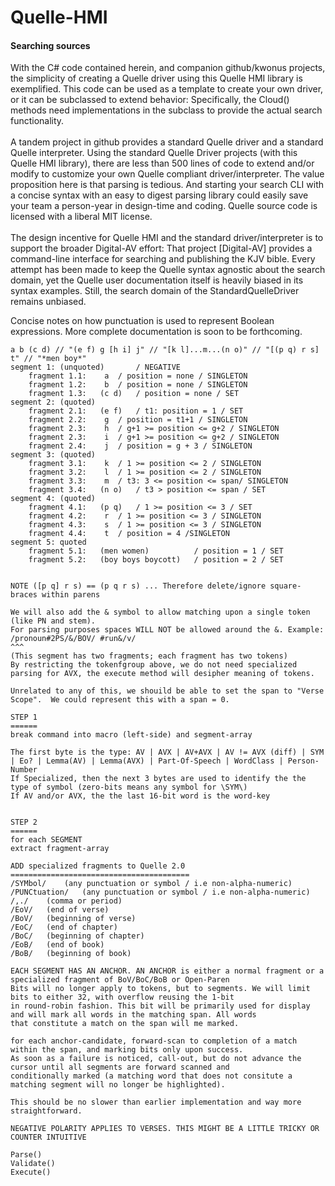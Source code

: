 # Quelle-HMI

#### Searching sources

With the C# code contained herein, and companion github/kwonus projects, the simplicity of creating a
Quelle driver using this Quelle HMI library is exemplified. This code can be used as a template to create your own driver, or it can be subclassed to extend behavior: Specifically, the Cloud() methods need implementations in the subclass to provide the actual search functionality.
<br/></br>
A tandem project in github provides a standard Quelle driver and a standard Quelle interpreter.
Using the standard Quelle Driver projects (with this Quelle HMI library), there are less than 500 
lines of code to extend and/or modify to customize your own Quelle compliant driver/interpreter.
The value proposition here is that parsing is tedious. And starting your search CLI with a concise syntax
with an easy to digest parsing library could easily save your team a person-year in design-time and coding.
Quelle source code is licensed with a liberal MIT license.
<br/></br>
The design incentive for Quelle HMI and the standard driver/interpreter is to support the broader Digital-AV
effort: That project [Digital-AV] provides a command-line interface for searching and publishing the KJV bible.
Every attempt has been made to keep the Quelle syntax agnostic about the search domain, yet the Quelle
user documentation itself is heavily biased in its syntax examples. Still, the search domain of the
StandardQuelleDriver remains unbiased.

Concise notes on how punctuation is used to represent Boolean expressions.  More complete documentation is soon to be forthcoming.

```
a b (c d) // "(e f) g [h i] j" // "[k l]...m...(n o)" // "[(p q) r s] t" // "*men boy*"
segment 1: (unquoted)		/ NEGATIVE
	fragment 1.1:	 a 	/ position = none / SINGLETON
	fragment 1.2:	 b 	/ position = none / SINGLETON
	fragment 1.3:	(c d) 	/ position = none / SET
segment 2: (quoted)
	fragment 2.1:	(e f) 	/ t1: position = 1 / SET
	fragment 2.2:	 g 	/ position = t1+1 / SINGLETON
	fragment 2.3:	 h 	/ g+1 >= position <= g+2 / SINGLETON
	fragment 2.3:	 i 	/ g+1 >= position <= g+2 / SINGLETON
	fragment 2.4:	 j 	/ position = g + 3 / SINGLETON
segment 3: (quoted)
	fragment 3.1:	 k 	/ 1 >= position <= 2 / SINGLETON
	fragment 3.2:	 l 	/ 1 >= position <= 2 / SINGLETON
	fragment 3.3:	 m 	/ t3: 3 <= position <= span/ SINGLETON
	fragment 3.4:	(n o) 	/ t3 > position <= span / SET
segment 4: (quoted)
	fragment 4.1:	(p q)	/ 1 >= position <= 3 / SET
	fragment 4.2:	 r 	/ 1 >= position <= 3 / SINGLETON
	fragment 4.3:	 s 	/ 1 >= position <= 3 / SINGLETON
	fragment 4.4:	 t 	/ position = 4 /SINGLETON
segment 5: quoted
	fragment 5.1:	(men women) 		 / position = 1 / SET
	fragment 5.2:	(boy boys boycott) 	 / position = 2 / SET


NOTE ([p q] r s) == (p q r s) ... Therefore delete/ignore square-braces within parens

We will also add the & symbol to allow matching upon a single token (like PN and stem).
For parsing purposes spaces WILL NOT be allowed around the &. Example:
/pronoun#2PS/&/BOV/ #run&/v/
^^^
(This segment has two fragments; each fragment has two tokens)
By restricting the tokenfgroup above, we do not need specialized parsing for AVX, the execute method will desipher meaning of tokens.

Unrelated to any of this, we shouild be able to set the span to "Verse Scope".  We could represent this with a span = 0.

STEP 1
======
break command into macro (left-side) and segment-array

The first byte is the type: AV | AVX | AV+AVX | AV != AVX (diff) | SYM | Eo? | Lemma(AV) | Lemma(AVX) | Part-Of-Speech | WordClass | Person-Number
If Specialized, then the next 3 bytes are used to identify the the type of symbol (zero-bits means any symbol for \SYM\)
If AV and/or AVX, the the last 16-bit word is the word-key


STEP 2
======
for each SEGMENT
extract fragment-array

ADD specialized fragments to Quelle 2.0
========================================
/SYMbol/	(any punctuation or symbol / i.e non-alpha-numeric)
/PUNCtuation/	(any punctuation or symbol / i.e non-alpha-numeric)
/,./	(comma or period)
/EoV/	(end of verse)
/BoV/	(beginning of verse)
/EoC/	(end of chapter)
/BoC/	(beginning of chapter)
/EoB/	(end of book)
/BoB/	(beginning of book)

EACH SEGMENT HAS AN ANCHOR. AN ANCHOR is either a normal fragment or a specialized fragment of BoV/BoC/BoB or Open-Paren
Bits will no longer apply to tokens, but to segments. We will limit bits to either 32, with overflow reusing the 1-bit
in round-robin fashion. This bit will be primarily used for display and will mark all words in the matching span. All words
that constitute a match on the span will me marked.

for each anchor-candidate, forward-scan to completion of a match within the span, and marking bits only upon success.
As soon as a failure is noticed, call-out, but do not advance the cursor until all segments are forward scanned and
conditionally marked (a matching word that does not consitute a matching segment will no longer be highlighted).

This should be no slower than earlier implementation and way more straightforward.

NEGATIVE POLARITY APPLIES TO VERSES. THIS MIGHT BE A LITTLE TRICKY OR COUNTER INTUITIVE

Parse()
Validate()
Execute()

```